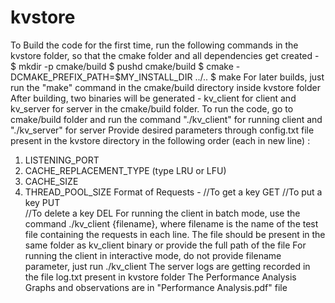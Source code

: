 # kvstore
To Build the code for the first time, run the following commands in the kvstore folder, so that the cmake folder and all dependencies get created -
$ mkdir -p cmake/build
$ pushd cmake/build
$ cmake -DCMAKE_PREFIX_PATH=$MY_INSTALL_DIR ../..
$ make
For later builds, just run the "make" command in the cmake/build directory inside kvstore folder
After building, two binaries will be generated - kv_client for client and kv_server for server in the cmake/build folder.
To run the code, go to cmake/build folder and run the command  "./kv_client" for running client and "./kv_server" for server
Provide desired parameters through config.txt file present in the kvstore directory in the following order (each in new line) :
1. LISTENING_PORT
2. CACHE_REPLACEMENT_TYPE (type LRU or LFU)
3. CACHE_SIZE
4. THREAD_POOL_SIZE
Format of Requests -
//To get a key
GET 
//To put a key
PUT  
//To delete a key
DEL 
For running the client in batch mode, use the command ./kv_client {filename}, where filename is the name of the test file containing the requests in each line. The file should be present in the same folder as kv_client binary or provide the full path of the file
For running the client in interactive mode, do not provide filename parameter, just run ./kv_client
The server logs are getting recorded in the file log.txt present in kvstore folder
The Performance Analysis Graphs and observations are in "Performance Analysis.pdf" file
